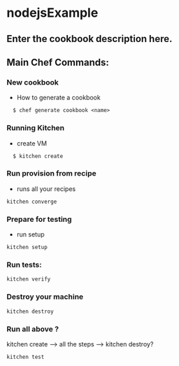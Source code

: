 # nodejsExample

## Enter the cookbook description here.

## Main Chef Commands:

### New cookbook
- How to generate a cookbook

```
  $ chef generate cookbook <name>
```

### Running Kitchen
- create VM
```
  $ kitchen create
```
### Run provision from recipe
- runs all your recipes
```
kitchen converge
```
### Prepare for testing
 - run setup
```
kitchen setup
```
### Run tests:
```
kitchen verify
```
### Destroy your machine
```
kitchen destroy
```
### Run all above ?
kitchen create --> all the steps --> kitchen destroy?
```
kitchen test

```
